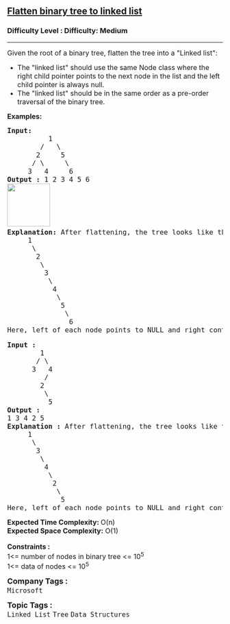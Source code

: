 <h2><a href="https://www.geeksforgeeks.org/problems/flatten-binary-tree-to-linked-list/1?page=6&category=Tree,Binary%20Search%20Tree,DFS,BFS&sortBy=difficulty">Flatten binary tree to linked list</a></h2><h3>Difficulty Level : Difficulty: Medium</h3><hr><div class="problems_problem_content__Xm_eO"><p><span style="font-size: 12pt;">Given the root of a binary tree, flatten the tree into a "Linked list":</span></p>
<ul>
<li><span style="font-size: 12pt;">The "linked list" should use the same Node class where the right child pointer points to the next node in the list and the left child pointer is always null.</span></li>
<li><span style="font-size: 12pt;">The "linked list" should be in the same order as a pre-order traversal of the binary tree.</span></li>
</ul>
<p><span style="font-size: 12pt;"><strong>Examples:</strong></span></p>
<pre><span style="font-size: 12pt;"><strong>Input: </strong>
          1
        /   \
       2     5
      / \     \
     3   4     6</span><br><span style="font-size: 12pt;"><strong>Output : </strong>1 2 3 4 5 6 </span><br><span style="font-size: 12pt;"><img src="https://media.geeksforgeeks.org/img-practice/prod/addEditProblem/706436/Web/Other/blobid0_1722839451.png" height="100"> </span><br><span style="font-size: 12pt;"><strong>Explanation: </strong>After flattening, the tree looks like this - <br><span style="font-size: 12pt;">     1
      \
       2
        \
         3
          \
           4
            \ 
             5 <br>              \<br>               6<br></span>Here, left of each node points to NULL and right contains the next node in preorder.The inorder traversal of this flattened tree is 1 2 3 4 5 6.</span><br><br><span style="font-size: 12pt;"><strong>Input :</strong>
        1
       / \
      3   4
         /
        2
         \
          5 
<strong>Output :</strong> 
1 3 4 2 5 
<strong>Explanation : </strong>After flattening, the tree looks like this -
     1
      \
       3
        \
         4
          \
           2
            \ 
             5 
Here, left of each node points to NULL and right contains the next node in preorder.The inorder traversal of this flattened tree is 1 3 4 2 5.</span></pre>
<div><span style="font-size: 12pt;"><strong>Expected Time Complexity: </strong>O(n)</span></div>
<div><span style="font-size: 12pt;"><strong>Expected Space&nbsp;</strong><strong style="font-family: -apple-system, BlinkMacSystemFont, 'Segoe UI', Roboto, Oxygen, Ubuntu, Cantarell, 'Open Sans', 'Helvetica Neue', sans-serif;">Complexity</strong><strong style="font-family: -apple-system, BlinkMacSystemFont, 'Segoe UI', Roboto, Oxygen, Ubuntu, Cantarell, 'Open Sans', 'Helvetica Neue', sans-serif;">:</strong><span style="font-family: -apple-system, BlinkMacSystemFont, 'Segoe UI', Roboto, Oxygen, Ubuntu, Cantarell, 'Open Sans', 'Helvetica Neue', sans-serif;"> O(1)</span></span></div>
<div>&nbsp;</div>
<div><span style="font-size: 12pt;"><strong>Constraints :</strong></span></div>
<div><span style="font-size: 12pt;">1&lt;= number of nodes in binary tree &lt;= 10<sup>5</sup></span></div>
<div><span style="font-size: 12pt;"><span style="font-family: -apple-system, BlinkMacSystemFont, 'Segoe UI', Roboto, Oxygen, Ubuntu, Cantarell, 'Open Sans', 'Helvetica Neue', sans-serif;">1&lt;= data of nodes &lt;= 10</span><sup style="font-family: -apple-system, BlinkMacSystemFont, 'Segoe UI', Roboto, Oxygen, Ubuntu, Cantarell, 'Open Sans', 'Helvetica Neue', sans-serif;">5</sup></span></div></div><p><span style=font-size:18px><strong>Company Tags : </strong><br><code>Microsoft</code>&nbsp;<br><p><span style=font-size:18px><strong>Topic Tags : </strong><br><code>Linked List</code>&nbsp;<code>Tree</code>&nbsp;<code>Data Structures</code>&nbsp;